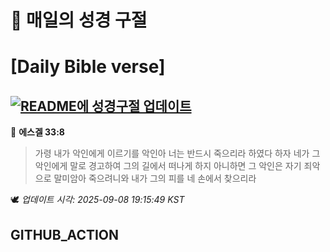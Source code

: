 # 🙏 매일의 성경 구절
# [Daily Bible verse]
## [![README에 성경구절 업데이트](https://github.com/DONGSUKA/first_test/actions/workflows/update-readme-bible.yml/badge.svg)](https://github.com/DONGSUKA/first_test/actions/workflows/update-readme-bible.yml)
<!-- START_BIBLE_VERSE -->
📖 **에스겔 33:8**
> 가령 내가 악인에게 이르기를 악인아 너는 반드시 죽으리라 하였다 하자 네가 그 악인에게 말로 경고하여 그의 길에서 떠나게 하지 아니하면 그 악인은 자기 죄악으로 말미암아 죽으려니와 내가 그의 피를 네 손에서 찾으리라

🕊️ _업데이트 시각: 2025-09-08 19:15:49 KST_
  <!-- END_BIBLE_VERSE -->
## GITHUB_ACTION
